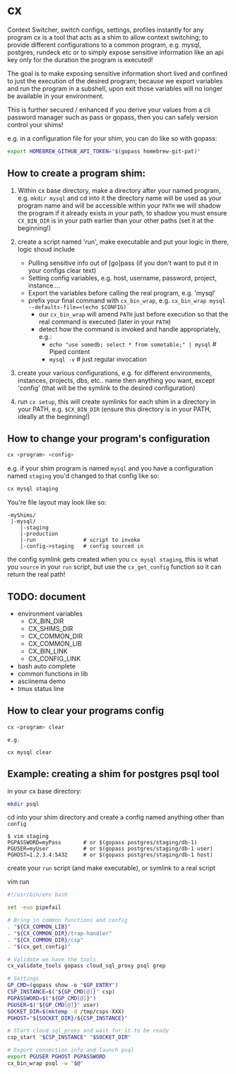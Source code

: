 # cx

Context Switcher, switch configs, settings, profiles instantly for any program
cx is a tool that acts as a shim to allow context switching; to provide different
configurations to a common program, e.g. mysql, postgres, rundeck etc or to simply expose
sensitive information like an api key only for the duration the program is executed!

The goal is to make exposing sensitive information short lived and confined to just the execution
of the desired program; because we export variables and run the program in a subshell, upon
exit those variables will no longer be available in your environment.

This is further secured / enhanced if you derive your values from a cli password manager
such as pass or gopass, then you can safely version control your shims!

e.g. in a configuration file for your shim, you can do like so with gopass:

```sh
export HOMEBREW_GITHUB_API_TOKEN="$(gopass homebrew-git-pat)"
``````


## How to create a program shim:

1. Within cx base directory, make a directory after your named program, e.g.
`mkdir mysql` and cd into it
the directory name will be used as your program name and will be accessible within your `PATH`
we will shadow the program if it already exists in your path, to shadow you must ensure
`CX_BIN_DIR` is in your path earlier than your other paths (set it at the beginning!)

2. create a script named 'run', make executable and put your logic in there, logic shoud include
    - Pulling sensitive info out of [go]pass (if you don't want to put it in your configs clear text)
    - Setting config variables, e.g. host, username, password, project, instance....
    - Export the variables before calling the real program, e.g. 'mysql'
    - prefix your final command with `cx_bin_wrap`, e.g. `cx_bin_wrap mysql --defaults-file=<(echo $CONFIG)`
        - our `cx_bin_wrap` will amend `PATH` just before execution so that the real command is 
            executed (later in your `PATH`)
        - detect how the command is invoked and handle appropriately, e.g.:
            - `echo "use somedb; select * from sometable;" | mysql` # Piped content
            - `mysql -v`                                            # just regular invocation


3. create your various configurations, e.g. for different environments, instances, projects, dbs, etc..
    name then anything you want, except 'config' (that will be the symlink to the desired configuration)

4. run `cx setup`, this will create symlinks for each shim in a directory in your PATH, e.g. 
`$CX_BIN_DIR` (ensure this directory is in your PATH, ideally at the beginning!)


## How to change your program's configuration

```sh
cx <program> <config> 
```

e.g. if your shim program is named `mysql` and you have a
configuration named `staging` you'd changed to that config like so:

```sh
cx mysql staging
```

You're file layout may look like so:

```text
-myShims/
 |-mysql/
    |-staging
    |-production
    |-run               # script to invoke
    |-config->staging   # config sourced in
```

the config symlink gets created when you `cx mysql staging`, this is what you `source` in
your `run` script, but use the `cx_get_config` function so it can return the real path!

## TODO: document
- environment variables
    - CX_BIN_DIR
    - CX_SHIMS_DIR
    - CX_COMMON_DIR
    - CX_COMMON_LIB
    - CX_BIN_LINK
    - CX_CONFIG_LINK
- bash auto complete
- common functions in lib
- asciinema demo
- tmux status line


## How to clear your programs config

```sh
cx <program> clear
```

    e.g.

```
cx mysql clear
```

## Example: creating a shim for postgres psql tool

in your cx base directory:

```sh
mkdir psql
```
    
cd into your shim directory and create a config named anything other than `config`

```text
$ vim staging
PGPASSWORD=myPass       # or $(gopass postgres/staging/db-1)
PGUSER=myUser           # or $(gopass postgres/staging/db-1 user) 
PGHOST=1.2.3.4:5432     # or $(gopass postgres/staging/db-1 host)
```

create your `run` script (and make executable), or symlink to a real script

vim run
```sh
#!/usr/bin/env bash

set -euo pipefail

# Bring in common functions and config
. "${CX_COMMON_LIB}"
. "${CX_COMMON_DIR}/trap-handler"
. "${CX_COMMON_DIR}/csp"
. "$(cx_get_config)"

# Validate we have the tools
cx_validate_tools gopass cloud_sql_proxy psql grep

# Settings
GP_CMD=(gopass show -o "$GP_ENTRY")
CSP_INSTANCE=$("${GP_CMD[@]}" csp)
PGPASSWORD=$("${GP_CMD[@]}")
PGUSER=$("${GP_CMD[@]}" user)
SOCKET_DIR=$(mktemp -d /tmp/csps-XXX)
PGHOST="${SOCKET_DIR}/${CSP_INSTANCE}"

# Start cloud_sql_proxy and wait for it to be ready
csp_start "$CSP_INSTANCE" "$SOCKET_DIR"

# Export connection info and launch psql
export PGUSER PGHOST PGPASSWORD
cx_bin_wrap psql -w "$@"

```
